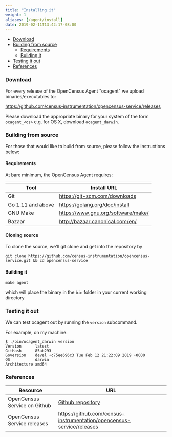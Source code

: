 ```yaml
---
title: "Installing it"
weight: 1
aliases: [/agent/install]
date: 2019-02-11T13:42:17-08:00
---
```


- [Download](#download)
- [Building from source](#building-from-source)
    - [Requirements](#requirements)
    - [Building it](#building-it)
- [Testing it out](#testing-it-out)
- [References](#references)

### Download
For every release of the OpenCensus Agent "ocagent" we upload binaries/executables to:

https://github.com/census-instrumentation/opencensus-service/releases


Please download the appropriate binary for your system of the form
`ocagent_<os>` e.g. for OS X, download `ocagent_darwin`.

### Building from source
For those that would like to build from source, please follow the instructions below:

#### Requirements
At bare minimum, the OpenCensus Agent requires:

Tool|Install URL
---|---
Git|https://git-scm.com/downloads
Go 1.11 and above|https://golang.org/doc/install
GNU Make|https://www.gnu.org/software/make/
Bazaar|http://bazaar.canonical.com/en/

#### Cloning source
To clone the source, we'll git clone and get into the repository by
```shell
git clone https://github.com/census-instrumentation/opencensus-service.git && cd opencensus-service
```

#### Building it
```shell
make agent
```
which will place the binary in the `bin` folder in your current working directory

### Testing it out
We can test ocagent out by running the `version` subcommand.

For example, on my machine:
```shell
$ ./bin/ocagent_darwin version
Version      latest
GitHash      85ab293
Goversion    devel +c75ee696c3 Tue Feb 12 21:22:09 2019 +0000
OS           darwin
Architecture amd64
```

### References

Resource|URL
---|---
OpenCensus Service on Github|[Github repository](https://github.com/census-instrumentation/opencensus-service)
OpenCensus Service releases|https://github.com/census-instrumentation/opencensus-service/releases
